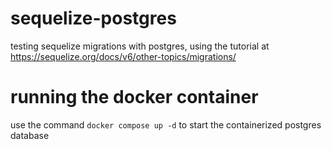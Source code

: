 # sequelize-postgres
testing sequelize migrations with postgres, using the tutorial at https://sequelize.org/docs/v6/other-topics/migrations/

# running the docker container
use the command `docker compose up -d` to start the containerized postgres database